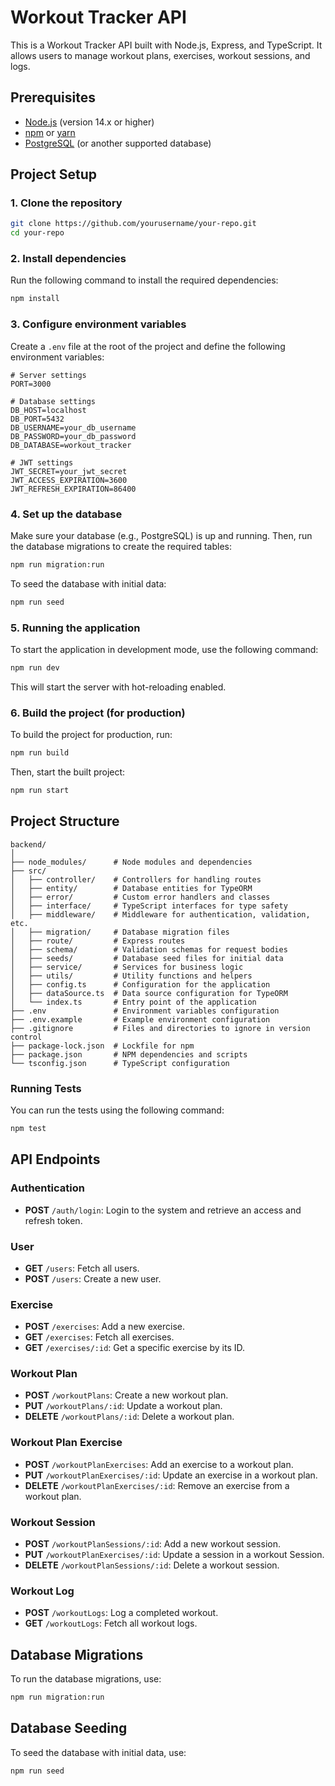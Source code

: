 
# Workout Tracker API

This is a Workout Tracker API built with Node.js, Express, and TypeScript. It allows users to manage workout plans, exercises, workout sessions, and logs.

## Prerequisites

- [Node.js](https://nodejs.org/en/download/) (version 14.x or higher)
- [npm](https://www.npmjs.com/) or [yarn](https://yarnpkg.com/)
- [PostgreSQL](https://www.postgresql.org/) (or another supported database)

## Project Setup

### 1. Clone the repository

```bash
git clone https://github.com/yourusername/your-repo.git
cd your-repo
```

### 2. Install dependencies

Run the following command to install the required dependencies:

```bash
npm install
```

### 3. Configure environment variables

Create a `.env` file at the root of the project and define the following environment variables:

```plaintext
# Server settings
PORT=3000

# Database settings
DB_HOST=localhost
DB_PORT=5432
DB_USERNAME=your_db_username
DB_PASSWORD=your_db_password
DB_DATABASE=workout_tracker

# JWT settings
JWT_SECRET=your_jwt_secret
JWT_ACCESS_EXPIRATION=3600
JWT_REFRESH_EXPIRATION=86400
```

### 4. Set up the database

Make sure your database (e.g., PostgreSQL) is up and running. Then, run the database migrations to create the required tables:

```bash
npm run migration:run
```

To seed the database with initial data:

```bash
npm run seed
```

### 5. Running the application

To start the application in development mode, use the following command:

```bash
npm run dev
```

This will start the server with hot-reloading enabled.

### 6. Build the project (for production)

To build the project for production, run:

```bash
npm run build
```

Then, start the built project:

```bash
npm run start
```

## Project Structure

```
backend/
│
├── node_modules/      # Node modules and dependencies
├── src/
│   ├── controller/    # Controllers for handling routes
│   ├── entity/        # Database entities for TypeORM
│   ├── error/         # Custom error handlers and classes
│   ├── interface/     # TypeScript interfaces for type safety
│   ├── middleware/    # Middleware for authentication, validation, etc.
│   ├── migration/     # Database migration files
│   ├── route/         # Express routes
│   ├── schema/        # Validation schemas for request bodies
│   ├── seeds/         # Database seed files for initial data
│   ├── service/       # Services for business logic
│   ├── utils/         # Utility functions and helpers
│   ├── config.ts      # Configuration for the application
│   ├── dataSource.ts  # Data source configuration for TypeORM
│   └── index.ts       # Entry point of the application
├── .env               # Environment variables configuration
├── .env.example       # Example environment configuration
├── .gitignore         # Files and directories to ignore in version control
├── package-lock.json  # Lockfile for npm
├── package.json       # NPM dependencies and scripts
└── tsconfig.json      # TypeScript configuration
```

### Running Tests

You can run the tests using the following command:

```bash
npm test
```

## API Endpoints

### Authentication

- **POST** `/auth/login`: Login to the system and retrieve an access and refresh token.

### User

- **GET** `/users`: Fetch all users.
- **POST** `/users`: Create a new user.

### Exercise

- **POST** `/exercises`: Add a new exercise.
- **GET** `/exercises`: Fetch all exercises.
- **GET** `/exercises/:id`: Get a specific exercise by its ID.

### Workout Plan

- **POST** `/workoutPlans`: Create a new workout plan.
- **PUT** `/workoutPlans/:id`: Update a workout plan.
- **DELETE** `/workoutPlans/:id`: Delete a workout plan.

### Workout Plan Exercise

- **POST** `/workoutPlanExercises`: Add an exercise to a workout plan.
- **PUT** `/workoutPlanExercises/:id`: Update an exercise in a workout plan.
- **DELETE** `/workoutPlanExercises/:id`: Remove an exercise from a workout plan.

### Workout Session

- **POST** `/workoutPlanSessions/:id`: Add a new workout session.
- **PUT** `/workoutPlanExercises/:id`: Update a session in a workout Session.
- **DELETE** `/workoutPlanSessions/:id`: Delete a workout session.

### Workout Log

- **POST** `/workoutLogs`: Log a completed workout.
- **GET** `/workoutLogs`: Fetch all workout logs.

## Database Migrations

To run the database migrations, use:

```bash
npm run migration:run
```

## Database Seeding

To seed the database with initial data, use:

```bash
npm run seed
```
